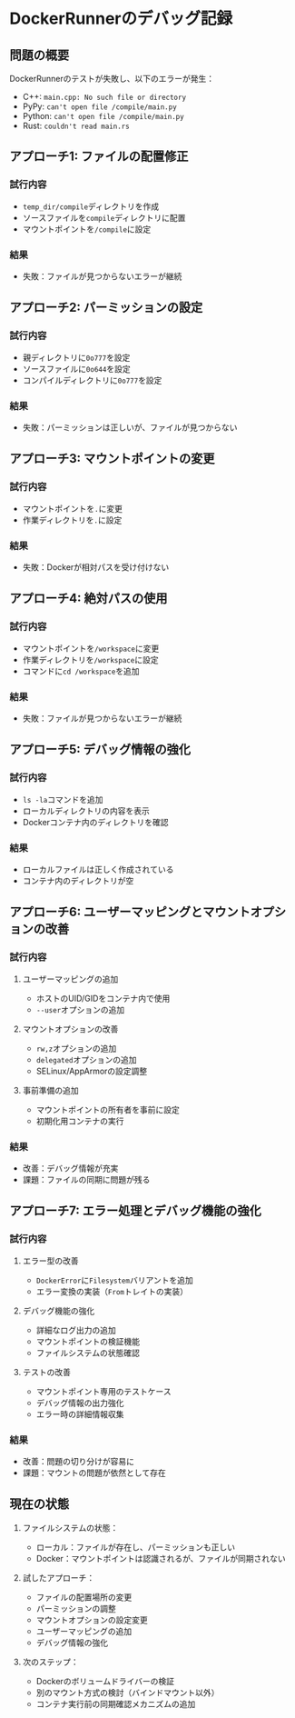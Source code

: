 # DockerRunnerのデバッグ記録

## 問題の概要

DockerRunnerのテストが失敗し、以下のエラーが発生：

- C++: `main.cpp: No such file or directory`
- PyPy: `can't open file /compile/main.py`
- Python: `can't open file /compile/main.py`
- Rust: `couldn't read main.rs`

## アプローチ1: ファイルの配置修正

### 試行内容
- `temp_dir/compile`ディレクトリを作成
- ソースファイルを`compile`ディレクトリに配置
- マウントポイントを`/compile`に設定

### 結果
- 失敗：ファイルが見つからないエラーが継続

## アプローチ2: パーミッションの設定

### 試行内容
- 親ディレクトリに`0o777`を設定
- ソースファイルに`0o644`を設定
- コンパイルディレクトリに`0o777`を設定

### 結果
- 失敗：パーミッションは正しいが、ファイルが見つからない

## アプローチ3: マウントポイントの変更

### 試行内容
- マウントポイントを`.`に変更
- 作業ディレクトリを`.`に設定

### 結果
- 失敗：Dockerが相対パスを受け付けない

## アプローチ4: 絶対パスの使用

### 試行内容
- マウントポイントを`/workspace`に変更
- 作業ディレクトリを`/workspace`に設定
- コマンドに`cd /workspace`を追加

### 結果
- 失敗：ファイルが見つからないエラーが継続

## アプローチ5: デバッグ情報の強化

### 試行内容
- `ls -la`コマンドを追加
- ローカルディレクトリの内容を表示
- Dockerコンテナ内のディレクトリを確認

### 結果
- ローカルファイルは正しく作成されている
- コンテナ内のディレクトリが空

## アプローチ6: ユーザーマッピングとマウントオプションの改善

### 試行内容
1. ユーザーマッピングの追加
   - ホストのUID/GIDをコンテナ内で使用
   - `--user`オプションの追加

2. マウントオプションの改善
   - `rw,z`オプションの追加
   - `delegated`オプションの追加
   - SELinux/AppArmorの設定調整

3. 事前準備の追加
   - マウントポイントの所有者を事前に設定
   - 初期化用コンテナの実行

### 結果
- 改善：デバッグ情報が充実
- 課題：ファイルの同期に問題が残る

## アプローチ7: エラー処理とデバッグ機能の強化

### 試行内容
1. エラー型の改善
   - `DockerError`に`Filesystem`バリアントを追加
   - エラー変換の実装（`From`トレイトの実装）

2. デバッグ機能の強化
   - 詳細なログ出力の追加
   - マウントポイントの検証機能
   - ファイルシステムの状態確認

3. テストの改善
   - マウントポイント専用のテストケース
   - デバッグ情報の出力強化
   - エラー時の詳細情報収集

### 結果
- 改善：問題の切り分けが容易に
- 課題：マウントの問題が依然として存在

## 現在の状態

1. ファイルシステムの状態：
   - ローカル：ファイルが存在し、パーミッションも正しい
   - Docker：マウントポイントは認識されるが、ファイルが同期されない

2. 試したアプローチ：
   - ファイルの配置場所の変更
   - パーミッションの調整
   - マウントオプションの設定変更
   - ユーザーマッピングの追加
   - デバッグ情報の強化

3. 次のステップ：
   - Dockerのボリュームドライバーの検証
   - 別のマウント方式の検討（バインドマウント以外）
   - コンテナ実行前の同期確認メカニズムの追加 